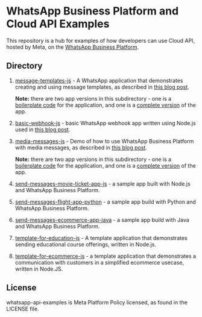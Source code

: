 # WhatsApp Business Platform and Cloud API Examples

This repository is a hub for examples of how developers can use Cloud API, hosted by Meta, on the [WhatsApp Business Platform](https://business.whatsapp.com/learn-more/).

## Directory
1. [message-templates-js](message-templates-js) - A WhatsApp application that demonstrates creating and using message templates, as described in [this blog post](https://business.whatsapp.com/blog/manage-message-templates-whatsapp-business-api).

    **Note:** there are two app versions in this subdirectory - one is a [boilerplate code](whatsapp-api-message-templates/boilerplate) for the application, and one is a [complete version](whatsapp-api-message-templates/complete-app) of the app.
2. [basic-webhook-js](basic-webhook-js) - basic WhatsApp webhook app written using Node.js used in [this blog post](https://business.whatsapp.com/blog/how-to-use-webhooks-from-whatsapp-business-api).

3. [media-messages-js](media-messages-js) - Demo of how to use WhatsApp Business Platform with media messages, as described in [this blog post](https://business.whatsapp.com/blog/media-messages-via-app).

    **Note:** there are two app versions in this subdirectory - one is a [boilerplate code](whatsapp-api-media-messages/boilerplate) for the application, and one is a [complete version](whatsapp-api-media-messages/complete-app) of the app.

4. [send-messages-movie-ticket-app-js](send-messages-movie-ticket-app-js) - a sample app built with Node.js and WhatsApp Business Platform.
5. [send-messages-flight-app-python](send-messages-flight-app-python) - a sample app build with Python and WhatsApp Business Platform.
5. [send-messages-ecommerce-app-java](send-messages-ecommerce-app-java) - a sample app build with Java and WhatsApp Business Platform.
6. [template-for-education-js](template-for-education-js) - A template application that demonstrates sending educational course offerings, written in Node.js.
7. [template-for-ecommerce-js](template-for-ecommerce-js) - a template application that demonstrates a communication with customers in a simplified ecommerce usecase, written in Node.JS.


## License
whatsapp-api-examples is Meta Platform Policy licensed, as found in the LICENSE file.
